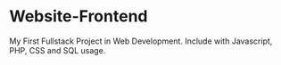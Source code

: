# Website-Frontend
My First Fullstack Project in Web Development. Include with Javascript, PHP, CSS and SQL usage.